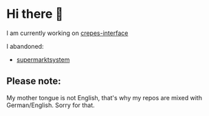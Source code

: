 # Hi there 👋

I am currently working on [crepes-interface](https://www.github.com/theWasweisich/crepes-interface)

I abandoned:
- [supermarktsystem](https://github.com/theWasweisich/supermarktsystem/)

## Please note:

My mother tongue is not English, that's why my repos are mixed with German/English. Sorry for that.
